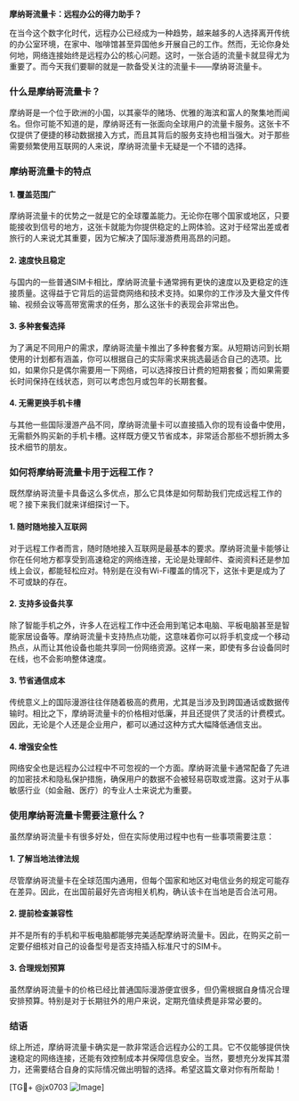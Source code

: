 **摩纳哥流量卡：远程办公的得力助手？**

在当今这个数字化时代，远程办公已经成为一种趋势，越来越多的人选择离开传统的办公室环境，在家中、咖啡馆甚至异国他乡开展自己的工作。然而，无论你身处何地，网络连接始终是远程办公的核心问题。这时，一张合适的流量卡就显得尤为重要了。而今天我们要聊的就是一款备受关注的流量卡——摩纳哥流量卡。

### 什么是摩纳哥流量卡？

摩纳哥是一个位于欧洲的小国，以其豪华的赌场、优雅的海滨和富人的聚集地而闻名。但你可能不知道的是，摩纳哥还有一张面向全球用户的流量卡服务。这张卡不仅提供了便捷的移动数据接入方式，而且其背后的服务支持也相当强大。对于那些需要频繁使用互联网的人来说，摩纳哥流量卡无疑是一个不错的选择。

### 摩纳哥流量卡的特点

#### 1. **覆盖范围广**
摩纳哥流量卡的优势之一就是它的全球覆盖能力。无论你在哪个国家或地区，只要能接收到信号的地方，这张卡就能为你提供稳定的上网体验。这对于经常出差或者旅行的人来说尤其重要，因为它解决了国际漫游费用高昂的问题。

#### 2. **速度快且稳定**
与国内的一些普通SIM卡相比，摩纳哥流量卡通常拥有更快的速度以及更稳定的连接质量。这得益于它背后的运营商网络和技术支持。如果你的工作涉及大量文件传输、视频会议等高带宽需求的任务，那么这张卡的表现会非常出色。

#### 3. **多种套餐选择**
为了满足不同用户的需求，摩纳哥流量卡推出了多种套餐方案。从短期访问到长期使用的计划都有涵盖，你可以根据自己的实际需求来挑选最适合自己的选项。比如，如果你只是偶尔需要用一下网络，可以选择按日计费的短期套餐；而如果需要长时间保持在线状态，则可以考虑包月或包年的长期套餐。

#### 4. **无需更换手机卡槽**
与其他一些国际漫游产品不同，摩纳哥流量卡可以直接插入你的现有设备中使用，无需额外购买新的手机卡槽。这样既方便又节省成本，非常适合那些不想折腾太多技术细节的朋友。

### 如何将摩纳哥流量卡用于远程工作？

既然摩纳哥流量卡具备这么多优点，那么它具体是如何帮助我们完成远程工作的呢？接下来我们就来详细探讨一下。

#### 1. **随时随地接入互联网**
对于远程工作者而言，随时随地接入互联网是最基本的要求。摩纳哥流量卡能够让你在任何地方都享受到高速稳定的网络连接，无论是处理邮件、查阅资料还是参加线上会议，都能轻松应对。特别是在没有Wi-Fi覆盖的情况下，这张卡更是成为了不可或缺的存在。

#### 2. **支持多设备共享**
除了智能手机之外，许多人在远程工作中还会用到笔记本电脑、平板电脑甚至是智能家居设备等。摩纳哥流量卡支持热点功能，这意味着你可以将手机变成一个移动热点，从而让其他设备也能共享同一份网络资源。这样一来，即使有多台设备同时在线，也不会影响整体速度。

#### 3. **节省通信成本**
传统意义上的国际漫游往往伴随着极高的费用，尤其是当涉及到跨国通话或数据传输时。相比之下，摩纳哥流量卡的价格相对低廉，并且还提供了灵活的计费模式。因此，无论是个人还是企业用户，都可以通过这种方式大幅降低通信支出。

#### 4. **增强安全性**
网络安全也是远程办公过程中不可忽视的一个方面。摩纳哥流量卡通常配备了先进的加密技术和隐私保护措施，确保用户的数据不会被轻易窃取或泄露。这对于从事敏感行业（如金融、医疗）的专业人士来说尤为重要。

### 使用摩纳哥流量卡需要注意什么？

虽然摩纳哥流量卡有很多好处，但在实际使用过程中也有一些事项需要注意：

#### 1. **了解当地法律法规**
尽管摩纳哥流量卡在全球范围内通用，但每个国家和地区对电信业务的规定可能存在差异。因此，在出国前最好先咨询相关机构，确认该卡在当地是否合法可用。

#### 2. **提前检查兼容性**
并不是所有的手机和平板电脑都能够完美适配摩纳哥流量卡。因此，在购买之前一定要仔细核对自己的设备型号是否支持插入标准尺寸的SIM卡。

#### 3. **合理规划预算**
虽然摩纳哥流量卡的价格已经比普通国际漫游便宜很多，但仍需根据自身情况合理安排预算。特别是对于长期驻外的用户来说，定期充值续费是非常必要的。

### 结语

综上所述，摩纳哥流量卡确实是一款非常适合远程办公的工具。它不仅能够提供快速稳定的网络连接，还能有效控制成本并保障信息安全。当然，要想充分发挥其潜力，还需要结合自身的实际情况做出明智的选择。希望这篇文章对你有所帮助！

[TG💪+ @jx0703 ![Image](https://github.com/user-attachments/assets/dbca1d08-cadb-493c-b0ec-ad6f7a83f270)]